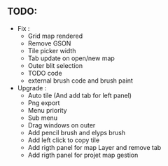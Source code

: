 TODO:
-
- Fix :
    - Grid map rendered
    - Remove GSON
    - Tile picker width
    - Tab update on open/new map
    - Outer blit selection
    - TODO code
    - external brush code and brush paint
- Upgrade :
    - Auto tile (And add tab for left panel)
    - Png export
    - Menu priority
    - Sub menu
    - Drag windows on outer
    - Add pencil brush and elyps brush
    - Add left click to copy tile
    - Add rigth panel for map Layer and remove tab
    - Add rigth panel for projet map gestion
